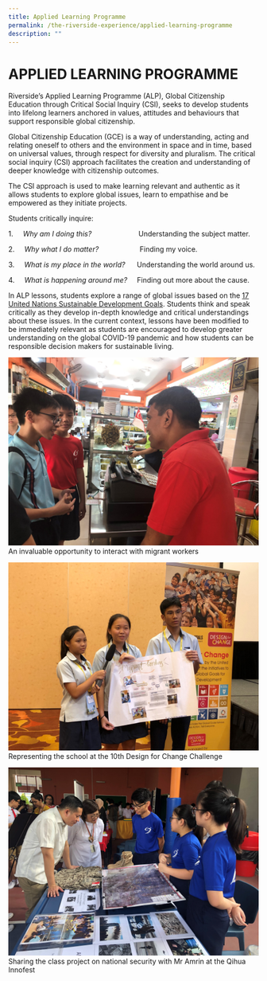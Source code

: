 ```yaml
---
title: Applied Learning Programme
permalink: /the-riverside-experience/applied-learning-programme
description: ""
---
```

APPLIED LEARNING PROGRAMME
==========================



Riverside’s Applied Learning Programme (ALP), Global Citizenship Education through Critical Social Inquiry (CSI), seeks to develop students into lifelong learners anchored in values, attitudes and behaviours that support responsible global citizenship.


Global Citizenship Education (GCE) is a way of understanding, acting and relating oneself to others and the environment in space and in time, based on universal values, through respect for diversity and pluralism. The critical social inquiry (CSI) approach facilitates the creation and understanding of deeper knowledge with citizenship outcomes.

  
The CSI approach is used to make learning relevant and authentic as it allows students to explore global issues, learn to empathise and be empowered as they initiate projects.

Students critically inquire:  

1.     _Why am I doing this?_                        Understanding the subject matter.  

2.     _Why what I do matter?_                     Finding my voice.  

3.     _What is my place in the world?_      Understanding the world around us.

4.     _What is happening around me?_     Finding out more about the cause.

In ALP lessons, students explore a range of global issues based on the [17 United Nations Sustainable Development Goals](https://sdgs.un.org/goals). Students think and speak critically as they develop in-depth knowledge and critical understandings about these issues. In the current context, lessons have been modified to be immediately relevant as students are encouraged to develop greater understanding on the global COVID-19 pandemic and how students can be responsible decision makers for sustainable living.

![An invaluable opportunity to interact with migrant workers](/images/An%20invaluable%20opportunity%20to%20interact%20with%20migrant%20workers.jpg)
An invaluable opportunity to interact with migrant workers

![Representing the school at the 10th Design for Change Challenge](/images/Representing%20the%20school%2010th%20Annual%20Design%20for%20Change%20Singapore%20Challenge%202019.jpg)
Representing the school at the 10th Design for Change Challenge

![Sharing the class project on national security with Mr Amrin at the Qihua Innofest](/images/Sharing%20the%20class%20project%20on%20national%20security%20with%20Mr%20Amrin%20during%20Qihua%20InnoFest%202019.jpg)
Sharing the class project on national security with Mr Amrin at the Qihua Innofest